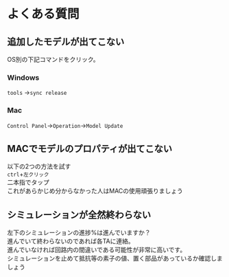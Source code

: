 # よくある質問
## 追加したモデルが出てこない
OS別の下記コマンドをクリック。  
### Windows
`tools` →`sync release`
### Mac
`Control Panel`→`Operation`→`Model Update`
## MACでモデルのプロパティが出てこない
以下の2つの方法を試す  
`ctrl`+`左クリック`  
二本指でタップ  
これがあらかじめ分からなかった人はMACの使用頑張りましょう  
## シミュレーションが全然終わらない
左下のシミュレーションの進捗%は進んでいますか？  
進んでいて終わらないのであれば各TAに連絡。  
進んでいなければ回路内の間違いである可能性が非常に高いです。   
シミュレーションを止めて抵抗等の素子の値、置く部品があっているか確認しましょう
